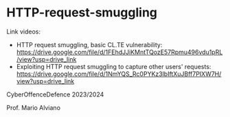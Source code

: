 # HTTP-request-smuggling

Link videos:
 - HTTP request smuggling, basic CL.TE vulnerability: https://drive.google.com/file/d/1FEhdJJiKMntTQozE57Rpmu496vdu1pRL/view?usp=drive_link
 - Exploiting HTTP request smuggling to capture other users' requests: https://drive.google.com/file/d/1NmYQS_Rc0PYKz3lbIftXuJBff7PIXW7H/view?usp=drive_link

CyberOffenceDefence 2023/2024

Prof. Mario Alviano

